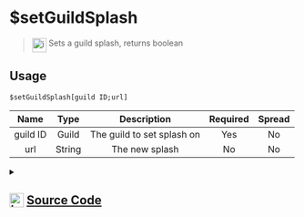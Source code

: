 # $setGuildSplash
> <img align="top" src="https://upload.wikimedia.org/wikipedia/commons/thumb/e/e4/Infobox_info_icon.svg/160px-Infobox_info_icon.svg.png?20150409153300" alt="image" width="25" height="auto"> Sets a guild splash, returns boolean
## Usage
```
$setGuildSplash[guild ID;url]
```
| Name | Type | Description | Required | Spread
| :---: | :---: | :---: | :---: | :---: |
guild ID | Guild | The guild to set splash on | Yes | No
url | String | The new splash | No | No
<details>
<summary>
    
## <img align="top" src="https://cdn4.iconfinder.com/data/icons/iconsimple-logotypes/512/github-512.png" alt="image" width="25" height="auto">  [Source Code](https://github.com/tryforge/ForgeScript-V2/blob/main/src/native/setGuildSplash.ts)
    
</summary>
    
```ts
import { ArgType, NativeFunction, Return } from "../structures"

export default new NativeFunction({
    name: "$setGuildSplash",
    description: "Sets a guild splash, returns boolean",
    unwrap: true,
    args: [
        {
            name: "guild ID",
            rest: false,
            type: ArgType.Guild,
            required: true,
            description: "The guild to set splash on"
        },
        {
            name: "url",
            description: "The new splash",
            rest: false,
            type: ArgType.String
        }
    ],
    brackets: true,
    async execute(ctx, [ guild, icon ]) {
        return Return.success(
            await guild.setSplash(icon || null).catch(() => false) !== false
        ) 
    },
})
```
    
</details>